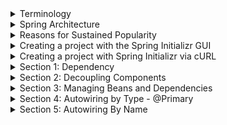 <details>
<summary>Terminology</summary>

Learn the different terms used in the world of Spring.

The following topics are covered:
- Beans
- Autowiring
- Dependency injection
- Inversion of Control
- IoC container
- Bean factory
- Application context

### Beans

Beans are the objects of classes that are managed by Spring. Traditionally, objects used to create their own dependencies, but Spring manages all the dependencies of an object and instantiates the object after injecting the required dependencies. The `@Component` annotation is the most common method of defining beans.

```java
@Component
public class Vehicle {

}
```

### Autowiring

The process of identifying a dependency, looking for a match, and then populating the dependency is called autowiring. The `@Autowired` annotation tells Spring to find and inject a collaborating bean into another. If more than one bean of the same type is available, Spring throws an error. In the following scenario, two beans of type `Operator` are detected by Spring:

```java
@Component
class Arithmetic() {
    @Autowired
    private Operator operator;
    //...
}

@Component
class Addition implements Operator {

}

@Component
class Subtraction implements Operator {

}
```

Spring will not know which bean to inject in the `Arithmetic` bean unless the developer explicitly specifies it.

### Dependency injection

Dependency injection is the process by which Spring looks up the beans that are needed for a particular bean to function and injects them as a dependency. Spring can perform dependency injection by using a **constructor** or by using a **setter method**.

### Inversion of Control

Traditionally, the class which needed the dependency created an instance of the dependency. The class decided when to create the dependency and how to create it. For example, `Engine` class is a dependency of `Vehicle` class, which creates its object:

```java
class Vehicle {
    private Engine engine = new Engine();
    //...
}
```

Spring takes this responsibility from the class and creates the object itself. The developer simply mentions the dependency and the framework takes care of the rest.

```java
class Vehicle {
    private Engine engine;
    //...
}
```

Thus, control moves from the component that needs the dependency to the framework. The framework takes the responsibility for finding out the dependencies of a component, ensuring their availability and injecting them in the component. This process is called **Inversion of Control**.

![01.png](img/01.png)

### IoC container

An **IoC container** is a framework that provides the **Inversion of Control** functionality.

The IoC container manages the beans. For the above-mentioned example, it creates an instance of the `Engine` class, then creates an instance of `Vehicle` class, and then injects the `Engine` object as a dependency into the `Vehicle` object.

```java
class Vehicle {
    private Engine engine;
    //...   
}
```

**IoC container** is a generic term. It is not framework-specific. Spring offers two implementations of the **IoC container**:
1. Bean factory
2. Application context

![02.png](img/02.png)

Both of them are interfaces that have different implementations available. Application context is the typical IoC container in the context of Spring. Spring recommends using it unless there is a memory concern, like in a mobile device. If available memory is low, bean factory should be used.

### Bean factory

The basic version of the Spring IoC container is **bean factory**. It is the legacy IoC container and provides basic management for beans and wiring of dependencies. In Spring, bean factory still exists to provide backward compatibility.

### Application context

**Application context** adds more features to the bean factory that are typically needed by an enterprise application. It is the most important part of the Spring framework. All the core logic of Spring happens here. It includes basic management of beans and wiring of dependencies as provided by the bean factory. Additional features in application context include **Spring AOP** features, **internationalization**, **web application context**, etc.

</details>


<details>
<summary>Spring Architecture</summary>

Discussion of the modular architecture of Spring and popular Spring projects.

The following topics are covered:
- Spring modules
  - Data access / integration
  - Web (MVC / remoting)
  - Test
  - AOP
- Spring projects

Spring is not one big framework. It is broken down into modules. This can be seen in the Maven Dependencies folder, where there are a lot of JAR files instead of just one big JAR.

![03.png](img/03.png)

Spring is built in a modular way and this enables some modules to be used without using the whole framework. It also makes integration with other frameworks easy. The developer can choose which module to use and discard ones that are not required.

### Spring modules

The modules of Spring architecture, grouped together in layers, are shown below:

![04.png](img/04.png)

The Core Container contains the following modules: **Beans**, **Core**, **Context**, and **Spring Expression Language (SpEL)**. These modules provide fundamental functionality of the Spring framework, like **Inversion of Control (IoC)**, **dependency injection**, **internationalization** as well as support for querying the object at run time.

### Data access / integration

Spring has very good integration with data and integration layers, and provides support to interact with databases. It contains modules like **JDBC**, **ORM**, **OXM**, **JMS**, and **Transactions**.
- The JDBC (Java Database Connectivity) module allows the data layer to interact with databases to get data or store data, or to interact with other systems without the need of cumbersome JDBC coding. Spring JDBC is very straightforward as compared to plain JDBC and makes the code very short.
- The ORM (Object Relational Mapping) module provides support to integrate with ORM frameworks including Hibernate and JPA.
- The JMS (Java Messaging Service) module talks to other applications through the queue to produce and consume messages.
- The OXM (object-XML mapping) module makes the object-to-XML transformation easy by providing useful features.
- The transaction management module provides support for successful rollback in case a transaction fails.

### Web (MVC / remoting)

It contains the **Web**, **Servlets**, **Portlets**, and **Sockets** modules to support the creation of a web application. Spring offers a web framework of its own called **Spring MVC**.

### Test

The **Test** module handles the cross-cutting concern of unit testing. The **Spring Test** framework supports testing with **JUnit**, **TestNG**, as well as creating mock objects for testing the code in isolation.

### AOP

The **AOP** module provides **Aspect Oriented Programming** functionality like **method interception** and **pointcuts** as well as **security** and **logging** features. Spring has its own module called **Spring AOP** that offers basic, aspect-oriented programming functionality. Advanced AOP functionality can be implemented through integration with **AspectJ**. AOP features cross-cutting concerns from business logic.

### Spring projects

Spring also provides solutions to different enterprise application problems through **Spring projects**. Some of them are discussed below:

![05.png](img/05.png)

**Spring Boot** is used to develop microservices. It makes developing applications easy through features like startup projects, auto configuration, and actuator. Spring Boot has gained massive popularity since it was first released in 2014.

**Spring Cloud** allows the development of cloud native applications that can be dynamically configured and deployed. It provides functionality for handling common patterns in distributed systems.

**Spring Data** provides consistent access to SQL and NoSQL databases.

**Spring Integration** implements the patterns outlined by the book Enterprise Application Integration Patterns. It allows enterprise applications to be connected easily through messaging and declarative adapters.

**Spring Batch** provides functionality to handle large volumes of data like ability to restart, ability to read from and write to different systems, chunk processing, parallel processing, and transaction management.

**Spring Security** provides security solutions for different applications be it a web application or a REST service. It also provides authentication and authorization features.

**Spring Session** manages session information and makes it easier to share session data between services in the cloud regardless of the platform/container. It also supports multiple sessions in a single browser instance.

**Spring Mobile** offers device detection and progressive rendering options that make mobile web application development easy.

**Spring Android** facilitates the development of Android applications.

</details>


<details>
<summary>Reasons for Sustained Popularity</summary>

Discussion of some factors of Spring that led to its widespread adoption and sustained popularity.

The following topics are covered:
- Flexibility and integration with other frameworks
- Removes plumbing code
- Promotes testable code
- Staying up-to-date

### Flexibility and integration with other frameworks

Spring has a very flexible architecture. Spring modules are not dependent on one another and offer a developer the freedom to pick and choose according to the requirements of the application. Spring projects are designed with very specific purposes in mind.

Spring offers integration with a large number of frameworks. For example, even though Spring offers its own MVC framework, SpringMVC, it also offers integration with other MVC frameworks. Using Spring does not decrease the developer's options.

### Removes plumbing code

Plumbing code not only makes programming longer but also reduces the readability of code. For example, in JDBC programming, a lot of code is required for simple functionality. Connection establishment and exception handling span many lines of code.

Spring removes plumbing code and lets the programmer focus on the application logic. The amount of code written in Spring is negligible. No exception handling code is required because Spring makes all its exceptions unchecked.

### Promotes testable code

Spring framework enables writing testable code. It offers good integration with JUnit and Mockito frameworks, which lets us write unit tests quickly and easily. The core feature of Spring is dependency injection and if it is used properly, writing unit tests for the code becomes very easy.

### Staying up-to-date

Spring is able to stay current and adapt to changes in development. For example, microservices and cloud services have evolved in the last decade. Spring has come up with projects to keep up with the trend, like Spring Boot, which helps with designing microservices.

</details>


<details>
<summary>Creating a project with the Spring Initializr GUI</summary>

There are different ways of creating a Spring project:
1. Follow the **Spring Initializr** instructions: https://start.spring.io/
   - Select the dependencies and create a basic project structure with a **Maven** or **Gradle** build specification. This project is available for download in the form of a zip file to be used in a variety of IDEs like **Eclipse**, **IntelliJ**, etc.
2. Use the **Spring Initializr** plugin for IntelliJ.
3. If using **Maven** for dependency management and you know the dependencies your project will need: <a href="https://search.maven.org/">Search **Maven Central**</a> for the dependencies your project requires. 
4. Refer to the `pom.xml` of this project and copy any dependencies your project requires.

The highlight of Spring Boot is its auto-configuration feature whereby it automatically includes all the dependencies of a project based on property files and JAR classpaths. Spring Boot is basically the Spring framework along with embedded servers. Spring Boot removes the need for XML configuration.

![06.png](img/06.png)

<blockquote>Note: Given the simplicity and ease that Spring Boot provides, we will use it to create our first Spring project.</blockquote>

This project will use a **Maven** build configuration, with **Spring Boot v2.4.3** at the time of this writing.

Any version which is greater than **Spring Boot 2.0** should work for the examples in this project. It is better to avoid `SNAPSHOT` versions as they are alpha or beta versions.

Specify a **GroupId** and **ArtifactId** for the project. This project used the IntelliJ IDE's **New Project** prompts to create these.

![07.png](img/07.png)

Spring Initializr, by default, creates Spring as one of the dependencies of the project, so we do not need to explicitly specify any dependency. Later in this course, we will create projects with dependencies like **Web**, **AOP**, **JDBC**, **JPA**, etc.

![08.png](img/08.png)

When the **Generate** button on the form is clicked, the Initializer creates a zip file that is downloaded by the browser. Unzip this file and place it in a folder on the hard drive.

To import this project in Eclipse, choose **File => Import => Existing Maven Projects**. Search for **Maven** in the search bar if the option isn't visible. Browse to the folder on the hard drive where the unzipped Spring Boot project is placed. The `pom.xml` file can be seen. Select the file and click **Finish** to import the project.

![09.png](img/09.png)

All the dependencies needed to set up the project will be downloaded via the IDE. When the import process finishes, the following hierarchy can be seen:
- `src/main/java` where the Java code will be written. Right now, it contains the project file `<YourAppName>Application.java`
- `src/main/resources` where the application properties are written.
- `src/test/java` where the tests will be written.

![10.png](img/10.png)

The `pom.xml` file contains the project metadata information and lists the dependencies.

If using **Eclipse**, The Maven Dependencies folder contains the jar files of all the dependencies. If you used Initializr, Spring may have automatically added the dependencies `spring-boot-starter`, `spring-context`, `spring-beans`, and `spring-core`, among other dependencies.

![11.png](img/11.png)

When the project dependencies are finished downloading, they can be found in the **External Libraries** folder, if using **IntelliJ**.

The `org.squidmin.spring` package contains the main application, `Application.java`, which contains the `main` method. The `main` method of the `Application` class can be used to execute the Spring Boot application.

In IntelliJ, an easy way to run the main application is to right-click on the `Application.java` file in the **Project View** and select **Run 'Application.main()'**.

![12.png](img/12.png)

This will launch a simple *Spring context*. The program successfully runs and prints some text on the console.

![13.png](img/13.png)

</details>


<details>
<summary>Creating a project with Spring Initializr via cURL</summary>

```shell
curl https://start.spring.io/starter.zip \
    -d type=maven-project \
    -d bootVersion=2.7.6 \
    -d dependencies=web \
    -d javaVersion=11 \
    -d name=helloworld \
    -d artifactId=helloworld \
    -d baseDir=helloworld \
    -o helloworld.zip
unzip helloworld.zip
cd helloworld
```

</details>


<details>
<summary>Section 1: Dependency</summary>

This section discusses the concept of dependency by setting up a simple example using a Spring Boot application.

The following topics are covered:
- Tight coupling

In this section, we will build a movie recommender system and add some logic to it.

A recommender system is a system that filters some entities based on the user's history. Recommender systems also rank these items based on user preferences. The system works by taking an input and then finding items similar to that input.

In this section, we will write the basic code for a movie recommender application. The application will take a movie and recommend other movies similar to it. There are various ways in which recommendations can be found. One method is content-based filtering in which item-to-item similarity is used as a basis for finding matches. So, for a movie like Finding Dory, the system will find movies of the same genre, like Happy Feet, Ice Age, Shark Tale, etc.

![14.png](img/14.png)

1. We will create sub-packages inside the `org.squidmin.spring.basics.movierecommendersystem` package to keep the files for every section separate. This is an optional step. Right-click on the base package, mouse-hover **New =>**, and select **Package**. Then provide the name as `section1` and press **Enter** to create the sub-package.

![15.png](img/15.png)

![16.png](img/16.png)

![17.png](img/17.png)

The package for each section contains the `MovieRecommenderSystemApplication` class containing the main method. This file can simply be copied from the `org.squidmin.spring.basics.movierecommendersystem` package to the newly created package.

![18.png](img/18.png)

2. We will create a class named `RecommenderImplementation` in the section1 sub-package.

![19.png](img/19.png)

![20.png](img/20.png)

The `RecommenderImplementation` class will have a method called `recommendMovies()`, which will find similar movies using a content-based filter and then return the results.

The `recommendMovies()` method takes a movie as input so the input parameter is of type String and returns a list of similar movies. Hence, the return type is String[]. Inside the method, we will use a filter to find similar movies and return the results.

```java
public class RecommenderImplementation {
    public String[] recommendMovies (String movie) {
        return new String[] {"M1", "M2", "M3"};
    }
}
```

We need to hard code the results returned by this method to avoid compile-time errors. The hard coded results will be removed in **step 5**.

Now, we will write the logic of the `recommendMovies()` method in the `RecommenderImplementation` class. As mentioned earlier, we will use a technique called content-based filtering to find movie recommendations. We can implement this technique as a separate class to keep the `recommendMovies()` method independent of the filter implementation.

We will create a new class `ContentBasedFilter` that has a method `getRecommendations()` implementing the logic of the content-based filter. The method returns a list of movies that are relevant to the input, taking into account the user's watch history as well as movies that are similar to the input. We will not make it complex at this step and ignore input arguments like the number of movies to recommend, user's watch history, and the user-movie matrix of ratings.

Our method will have just one input parameter, the movie name, of `String` type. All the steps in finding the relevant movies are performed in this method.

<blockquote>We have hardcoded the results. The <code>getRecommendations()</code> method returns three movies similar to the movie, “<i>Finding Dory</i>”.</blockquote>

```java
public class ContentBasedFilter {
    public String[] getRecommendations(String movie) {
        // TODO: Logic of content based filter
        return new String[] {"Happy Feet", "Ice Age", "Shark Tale"};
    }
}
```

Now, we can use an object of the `ContentBasedFilter` class in the `RecommenderImplementation` class as follows:

Since the `getRecommendations()` method is returning a `String[]`, we can remove our hard-coded results and replace them with the actual ones returned by the method.

In the `MovieRecommenderSystemApplication` class, we will create an object of the `RecommenderImplementation` class and use it to find movie recommendations for the movie, *Finding Dory*, as follows:

```java
import java.util.Arrays;

public class MovieRecommenderSystemApplication {
    public static void main(String[] args) {
        RecommenderImplementation recommender = new RecommenderImplementation();    
        String[] result = recommender.recommendMovies("Finding Dory");
        System.out.println(Arrays.toString(result));
    }
}
```

To make the output readable, we use the `toString()` method after importing `java.util.Arrays`.

The code in the widget below, when executed, returns a list of movies hard-coded in the `ContentBasedFilter` class.

### `MovieRecommenderSystem.java`

```java
package org.squidmin.spring.basics.movierecommendersystem.section1;

import java.util.Arrays;

import org.springframework.boot.autoconfigure.SpringBootApplication;
import org.squidmin.spring.basics.movierecommendersystem.section1.RecommenderImplementation;


@SpringBootApplication
public class MovieRecommenderSystemApplication {

    public static void main(String[] args) {

        //SpringApplication.run(MovieRecommenderSystemApplication.class, args);

        // Create an instance of the RecommenderImplementation class.
        RecommenderImplementation recommender = new RecommenderImplementation();

        // Call the recommendMovies() method to get recommendations.
        String[] result = recommender.recommendMovies("Finding Dory");

        // Display the results.
        System.out.println(Arrays.toString(result));

    }

}
```

### `RecommenderImplementation.java`

```java
package org.squidmin.spring.basics.movierecommendersystem.section1;

import org.squidmin.spring.basics.movierecommendersystem.section1.ContentBasedFilter;

public class RecommenderImplementation {

    public String[] recommendMovies(String movie) {
        // Use content based filter to find similar movies.

        ContentBasedFilter filter = new ContentBasedFilter();
        String[] results = filter.getRecommendations(movie);

        // Return the results.
        //return new String[] {"M1", "M2", "M3"};
        return results;
    }

}
```

### `ContentBasedFilter.java`

```java
package org.squidmin.spring.basics.movierecommendersystem.section1;

public class ContentBasedFilter {
	public String[] getRecommendations(String movie) {
		// Implement logic of content based filter.
		
		// Return movie recommendations.
		return new String[] {"Happy Feet", "Ice Age", "Shark Tale"};
	}
}
```

#### Output

```
[Happy Feet, Ice Age, Shark Tale]
```

### Tight coupling

As can be seen, the `ContentBasedFilter` class is a dependency of the `RecommenderImplementation` class. The `RecommenderImplementation` class needs an object of the `ContentBasedFilter` class to perform its task. This is an example of tight coupling.

![21.png](img/21.png)

If we want to use another filter in place of the content-based filter, we will need to change the code in the `RecommenderImplementation` class.

Consider a scenario where we want to use one type of filter in one situation and another type of filter in another situation. Tight coupling makes this difficult to achieve.

In the simple example above, we created two classes which work together, thus creating a dependency. In a typical enterprise application, there are a large number of objects which work together to provide some end result to the user. This results in a lot of dependencies. Spring is a dependency injection framework that makes the process of managing these dependencies easy.

</details>


<details>
<summary>Section 2: Decoupling Components</summary>

Discussion of changing tightly coupled code to be loosely coupled.

The following topics are covered:
- Filter interface
- Loose coupling

Right now, the `RecommenderImplementation` class is hard coded to use the `ContentBasedFilter` class. If we need to change the way our application recommends movies, we will need to change the code of the `RecommenderImplementation` class.

Say we want to switch from the `ContentBased` filter to `Collaborative` filter and take into account the preferences of users having a similar watch history.

<figure>
<img src="img/22.png" />
<figcaption align="center"><b>Collaborative filtering</b></figcaption>
</figure>

1. We've created a subpackage called **section2** inside the `org.squidmin.spring.basics.movierecommendersystem` package for the code example shown in this lesson.<br/><br/>The package contains the `MovieRecommenderSystemApplication.java`, `RecommenderImplementation.java`, and `ContentBasedFilter.java` files from the previous lesson.
   <br/><br/>
2. Changing the type of filter from **content based** to **collaborative** would call for a change in the code of the `RecommenderImplementation` class.<br/><br/>First, let's create a class `CollaborativeFilter`, which, like the `ContentBasedFilter` class, has one method `getRecommendations()` as follows:

```java
public class CollaborativeFilter {
    public String[] getRecommendations(String movie) {
        // TODO: Logic of collaborative filter
        return new String[] { };
     }
 }
```

This method recommends a list of movies for “*Finding Dory*” based on the logic of the `CollaborativeFilter` class.

3. If we want to switch to the new filter created in the previous step, we will have to change the code in the `RecommenderImplementation` class as follows:

```java
public class RecommenderImplementation {
    public String[] recommendMovies(String movie) {
        CollaborativeFilter filter = new CollaborativeFilter();
        String[] results = filter.getRecommendations("Finding Dory");
        return results;
    }
}
```

Here, we have created an object of the `CollaborativeFilter` class instead of the `ContentBasedFilter` class. Every time we want to change the filter implementation, we will have to change the code in the `recommendMovies()` method.

### Filter interface

One way to make the code loosely coupled is by using an interface called `Filter`. An interface contains abstract methods whose implementation is left to the classes using it.

The `Filter` interface will have only one method definition.

```java
public interface Filter {
    public String[] getRecommendations(String movie);
}
```

Both `ContentBasedFilter` and `CollaborativeFilter` now implement the `Filter` interface.

```java
public class ContentBasedFilter implements Filter {
    //...
}
```

```java
public class CollaborativeFilter implements Filter {
    //...
}
```

### Loose coupling

Loose coupling can be achieved by making the `RecommenderImplementation` class use the interface instead of one of its implementations. We will create a constructor for the `RecommenderImplementation` class to initialize the `Filter`.

```java
public class RecommenderImplementation {

    // Use the Filter interface to select the filter.
    private Filter filter;
            
    public RecommenderImplementation(Filter filter) {
        super();
        this.filter = filter;
    }

    // Use a filter to find recommendations.
    public String [] recommendMovies (String movie) {
        //...
    }
    
}
```

The method `getRecommendations()` now belongs to the interface. To check which implementation of the interface is being used to get movie recommendations, we can print the name of the filter as follows:

```java
public class RecommenderImplementation {
    // Use the Filter interface to select the filter.
    private Filter filter;

    public RecommenderImplementation(Filter filter) {
        super();
        this.filter = filter;
    }
    
    public String[] recommendMovies(String movie) {
        // Print the name of interface implementation being used.
        System.out.println("Name of the filter in use: " + filter + "\n");

        String[] results = filter.getRecommendations("Finding Dory");

        return results;
    }
}
```

By using the interface instead of an actual implementation, we can dynamically choose which algorithm to use. Our code has now become loosely coupled. In the `MovieRecommenderSystemApplication` file, when we create a `RecommenderImplementation` object, we can pass the name of the filter to use:

#### `MovieRecommenderSystem.java`

```java
package org.squidmin.spring.basics.movierecommendersystem.section2;

import java.util.Arrays;

import org.springframework.boot.autoconfigure.SpringBootApplication;
import org.squidmin.spring.basics.movierecommendersystem.section2.ContentBasedFilter;
import org.squidmin.spring.basics.movierecommendersystem.section2.RecommenderImplementation;

@SpringBootApplication
public class MovieRecommenderSystemApplication {

    public static void main(String[] args) {
        // Passing the name of the filter as a constructor argument.
        RecommenderImplementation recommender = new RecommenderImplementation(new ContentBasedFilter());

        // Call recommendMovies() method to get recommendations.
        String[] result = recommender.recommendMovies("Finding Dory");

        // Display results.
        System.out.println(Arrays.toString(result));
    }

}
```

#### `CollaborativeFilter.java`

```java
package org.squidmin.spring.basics.movierecommendersystem.section2;

import org.squidmin.spring.basics.movierecommendersystem.section2.Filter;

public class CollaborativeFilter implements Filter {
    public String[] getRecommendations(String movie) {
        // TODO: Logic of content based filter
        return new String[]{"Finding Nemo", "Ice Age", "Toy Story"};
    }
}
```

#### `ContentBasedFilter.java`

```java
package org.squidmin.spring.basics.movierecommendersystem.section2;

import org.squidmin.spring.basics.movierecommendersystem.section2.Filter;

public class ContentBasedFilter implements Filter {

    public String[] getRecommendations(String movie) {
        // TODO: Implement the logic of the content based filter.

        // Return movie recommendations.
        return new String[]{"Happy Feet", "Ice Age", "Shark Tale"};
    }

}
```

#### `RecommenderImplementation.java`

```java
package org.squidmin.spring.basics.movierecommendersystem.section2;

import org.squidmin.spring.basics.movierecommendersystem.section2.Filter;

public class RecommenderImplementation {

    // Use the Filter interface to select filter.
    private Filter filter;

    public RecommenderImplementation(Filter filter) {
        super();
        this.filter = filter;
    }

    // Use a filter to find recommendations.
    public String[] recommendMovies(String movie) {
        // Print the name of the interface implementation being used.
        System.out.println("Name of the filter in use: " + filter + "\n");

        String[] results = filter.getRecommendations("Finding Dory");

        return results;
    }

}
```

#### `Filter.java`

```java
package org.squidmin.spring.basics.movierecommendersystem.section2;

public interface Filter {
	public String[] getRecommendations(String movie);
}
```

Let's now change the code to use the `CollaborativeFilter` and see the output change.

In this section we made the `RecommenderImplementation` class independent of the filter implementation. The `RecommenderImplementation` now calls methods of the `Filter` interface.

![23.png](img/23.png)

Now `Filter` is a dependency of `RecommenderImplementation`. We still have to create an object of `RecommenderImplementation` and an object of `Filter` and pass the objects to the constructor.

</details>


<details>
<summary>Section 3: Managing Beans and Dependencies</summary>

Learn how to use annotations to direct Spring to manage beans and autowire dependencies.

The following topics are covered:
- `@Component`
- `@Autowired`
- `@ComponentScan`
- `@SpringBootApplication`

So far, we have created objects of the `RecommenderImplementation` class and two classes implementing the `Filter` interface.
We are binding the objects together in the constructor.
Our code is now loosely coupled as we are passing the name of the filter to be used as a constructor argument.

Spring automates the above process of creating objects and binding them together.
It takes the responsibility of creating instances of classes and binding instances based on their dependencies.
The instances or objects that Spring manages are called beans.
To manage objects and dependencies, Spring requires information about three things:
- Beans
- Dependencies
- Location of beans

1. For the code example shown in this section, we have created a sub-package called `section3` inside the package `org.squidmin.spring.basics.movierecommendersystem`.

   The package contains the following files from the previous section:
   - `MovieRecommenderSystemApplication.java`
   - `RecommenderImplementation.java`
   - `ContentBasedFilter.java`
   - `CollaborativeFilter.java`

<blockquote>
<i>Note that, from `section3` forward, class names will have the section number appended to them to avoid naming conflicts between beans in the application context.</i>
</blockquote>


### `@Component`
- If we want Spring to create and manage objects, we can do so by adding the `@Component` annotation at the beginning of the class and importing `org.springframework.stereotype.Component`.
  For now, we want Spring to manage objects of the `RecommenderImplementation` and `ContentBasedFilter` classes only, so we will add the `@Component` annotation at two places in the code:

```java
package org.squidmin.spring.basics.movierecommendersystem.section3;

import org.springframework.stereotype.Component;

@Component
public class RecommenderImplementation3 {
    // ...
}
```

```java
package org.squidmin.spring.basics.movierecommendersystem.section3;

import org.springframework.stereotype.Component;

@Component
public class ContentBasedFilter3 implements Filter {
    // ...
}
```

The Spring container will have two beans, one of type `RecommenderImplementation` and the other of type `ContentBasedFilter`.

![01.png](movierecommendersystem/img/01.png)

### `@Autowired`

- The second thing Spring needs to know is the dependencies of each object.
  The `@Autowired` annotation is used for this purpose, and we need to import `org.springframework.beans.factory.annotation.Autowired` to be able to use this annotation.
  In our application, the `ContentBasedFilter` class (which implements the `Filter` interface) is a dependency of the `RecommenderImplementation` class.

```java
package org.squidmin.spring.basics.movierecommendersystem.section3;

import org.springframework.stereotype.Component;
import org.springframework.beans.factory.annotation.Autowired;

@Component
public class RecommenderImplementation3 {
    @Autowired
    private Filter filter;
    // ...
}
```

The `@Autowired` annotation tells Spring that `RecommenderImplementation` needs an object of type `Filter`.
In other words, `Filter` is a dependency of `RecommenderImplementation`.

![02.png](movierecommendersystem/img/02.png)

- The third thing that Spring requires from the developer, is the location of the beans so that it can find them and autowire the dependencies.
  The `@ComponentScan` annotation is used for this purpose.
  This annotation can be used with or without arguments.
  It tells Spring to scan a specific package and all of its sub-packages.
  In our case, all the files that contain beans are in the same package, `org.squidmin.spring`, so we want Spring to do a component scan on this package.
  Since we are using Spring Boot, it uses the `@SpringBootApplication` annotation on the `MovieRecommenderSystemApplication` class.
  This annotation is equivalent to the following three annotations:
- `@Configuration`, which declares a class as the source for bean definitions
- `@EnableAutoConfiguration`, which allows the application to add beans using classpath definitions
- `@ComponentScan`, which directs Spring to search for components in the path specified

![03.png](movierecommendersystem/img/03.png)

Because of the `@SpringBootApplication` annotation, we do not need to use `@ComponentScan` annotation in our code.

### `@SpringBootApplication`

`@SpringBootApplication` tells Spring to scan all the files in the package where the class with this annotation is present. It also scans any sub-packages of the package where it is placed.

When we use the `@Component`, `@Autowired`, and `@SpringBootApplication` annotations, the following line in our code becomes redundant as it is automatically done by Spring:

`RecommenderImplementation recommender = new RecommenderImplementation(new ContentBasedFilter());`

The beans that Spring creates are managed by the **Application Context**. We can get information about a bean from the **Application Context**. The run method returns the `ApplicationContext`, which can be assigned to a variable `appContext`. Then the `getBean()` method of `ApplicationContext` can be used to get the bean of a particular class. We will create a local variable `recommender` and assign the bean to it as follows:

```java
package org.squidmin.spring.basics.movierecommendersystem.section3;

public class MovieRecommenderSystemApplication {
    public static void main(String[] args) {
        // ApplicationContext manages the beans and dependencies.
        ApplicationContext appContext = SpringApplication.run(MovieRecommenderSystemApplication.class, args);

        // Use ApplicationContext to find which filter is being used.
        RecommenderImplementation3 recommender = appContext.getBean(RecommenderImplementation3.class);

        // Call method to get recommendations.
        String[] result = recommender.recommendMovies("Finding Dory");

        // Display results. 
        System.out.println(Arrays.toString(result));
    }
}
```

Instead of us having to create an instance of the `RecommenderImplementation` class, **Spring Application Context** creates the beans.
We can simply pick it up from there and use it to execute the `recommendMovies` method.

This might look complex to a beginner, but consider for a moment an application that has hundreds of beans, each having a number of dependencies. The fact that we do not have to explicitly create beans and manually wire in the dependencies makes the job of a developer very easy.

When we run this application (see the `MovieRecommenderSystemApplication.java` class in the `section3` subdirectory), the output shows that the bean being used is `ContentBasedFilter`. If the `@Component` annotation is used on the `CollaborativeFilter` class instead of the `ContentBasedFilter` class, the output will change accordingly.

To understand what goes on in the background, you may change the logging level to `debug`.
This can be done by adding the following to the `application.properties` file in `src/main/resources`:

```yml
Logging.level.org.springframework = debug
```

**Logback** has been used for logging in this project.

THe `spring-boot-starter-logging` dependency included with Spring Boot should contain all the dependencies for Logback to work properly.
Refer to the `logback-spring.xml` file in this project, located at: `/src/main/resources`.

For more info about Logback usage, you can refer to the following resource, among many others freely available on the web:
- <a href="https://springframework.guru/using-logback-spring-boot/">Baeldung: Using Logback with Spring Boot</a>

After adding the above config to `application.yml`, the terminal will display logs of all the actions that are being performed in the background. A summary of the actions is reproduced below:

- `Loading source class...`

  The package is being searched. Spring starts with a component scan to find anything with `@Component` as well as other annotations.

- `Identified candidate component class...`

  Spring identifies two candidates which have the `@Component` annotation as we only used it in two places in our code.

- `Creating shared instance of singleton bean 'movieRecommenderSystemApplication'...`

- `Creating shared instance of singleton bean 'contentBasedFilter'`

  Spring starts creating instances of the beans. It creates beans that do not have any dependency first.

- `Creating shared instance of singleton bean 'recommenderImplementation'`

  `Autowiring by type from bean name ‘recommenderImplementation’ via constructor to bean named ‘contentBasedFilter'`

  Now Spring can autowire the dependency using the constructor that we have provided and creates the `RecommenderImplementation` bean.

- To better understand these annotations, play around with the code below and see what error messages Spring throws when some of the annotations are missing. The error message can be found at the end of the log.

  If we remove `@Component` from the `ContentBasedFilter` class, Spring will throw an error when trying to autowire the dependency saying it required a bean of type `Filter` that could not be found.

  If we remove `@Component` from the `RecommenderImplementation` class as well, we will get an error when trying to execute the `getBean()` method as no beans exist.

  If we add `@Component` to the `CollaborativeFilter` class, Spring will not know which bean of `Filter` type to autowire.
  It says, “expected single matching bean but found two”.

  #### `MovieRecommenderSystemApplication.java`

  ```java
  package org.squidmin.spring.basics.movierecommendersystem.section3;
  
  import java.util.Arrays;

  import org.springframework.boot.SpringApplication;
  import org.springframework.boot.autoconfigure.SpringBootApplication;
  import org.springframework.context.ApplicationContext;
  
  @SpringBootApplication
  public class MovieRecommenderSystemApplication {
  
      public static void main(String[] args) {
          
          //ApplicationContext manages the beans and dependencies
          ApplicationContext appContext = SpringApplication.run(MovieRecommenderSystemApplication.class, args);
  
          //use ApplicationContext to find which filter is being used
          RecommenderImplementation3 recommender = appContext.getBean(RecommenderImplementation3.class);	
          
          //call method to get recommendations
          String[] result = recommender.recommendMovies("Finding Dory");
          
          //display results
          System.out.println(Arrays.toString(result));
  
      }
  
  }
  ```

  #### `CollaborativeFilter3.java`  

  ```java
  package org.squidmin.spring.basics.movierecommendersystem.section3;
  
  import org.springframework.stereotype.Component;

  @Component
  public class CollaborativeFilter3 implements Filter {
      public String[] getRecommendations(String movie) {
          // Logic of collaborative filter.
          return new String[] {"Finding Nemo", "Ice Age", "Toy Story"};
      }
  }
  ```

  #### `ContentBasedFilter3.java`

  ```java
  package org.squidmin.spring.basics.movierecommendersystem.section3;
  
  import org.springframework.stereotype.Component;
  
  @Component
  public class ContentBasedFilter3 implements Filter {
  
      // getRecommendations takes a movie as input and returns a list of similar movies.
      public String[] getRecommendations(String movie) {
          // Implement logic of the content based filter.
          
          // Return the movie recommendations.
          return new String[] {"Happy Feet", "Ice Age", "Shark Tale"};
      }
  
  }
  ```

  #### `Filter.java`

  ```java
  package org.squidmin.spring.basics.movierecommendersystem.section3;
  
  public interface Filter {
      public String[] getRecommendations(String movie);
  }
  ```

  #### `RecommenderImplementation3.java`

  ```java
  package org.squidmin.spring.basics.movierecommendersystem.section3;
    
  import org.springframework.beans.factory.annotation.Autowired;
  import org.springframework.stereotype.Component;
  
  @Component
  public class RecommenderImplementation3 {
  
      // Filter is a dependency of RecommenderImplementation.
      //@Autowired
      private Filter filter;
              
      public RecommenderImplementation3(Filter filter) {
          super();
          this.filter = filter;
      }
  
      // Use a filter to find recommendations.
      public String[] recommendMovies(String movie) {
          // Print the name of interface implementation being used.
          System.out.println("\nName of the filter in use: " + filter + "\n");
          String[] results = filter.getRecommendations("Finding Dory");
          return results;
      }
  
  }
  ```

  #### `logback-spring.xml`

  ```xml
  <?xml version="1.0" encoding="UTF-8"?>
  <configuration debug="true" scan="true" scanPeriod="10 seconds">
      <include resource="org/springframework/boot/logging/logback/defaults.xml"/>
      <include resource="org/springframework/boot/logging/logback/console-appender.xml" />
      <appender name="CONSOLE" class="ch.qos.logback.core.ConsoleAppender">
          <encoder>
              <pattern>${CONSOLE_LOG_PATTERN}</pattern>
              <charset>utf8</charset>
          </encoder>
      </appender>
      <root level="DEBUG">
          <appender-ref ref="CONSOLE" />
      </root>
      <logger name="org.springframework" level="INFO"/>
  </configuration>
  ```

In this section, `MovieRecommenderSystemApplication.java` also contains methods demonstrating how to manually exit a Spring Boot application via programmatic means.

In the `MovieRecommenderSystemApplication.java` class, in the `section3` package, refer to the following methods:

- `exitApplication`
- `writePID`

These methods instantiate the Spring Boot application in a way that enabled exiting the application programmatically.

</details>


<details>
<summary>Section 4: Autowiring by Type - @Primary</summary>

This section demonstrates how Spring dynamically autowires a dependency in case it finds more than one component of the same type.

The following topics are covered:
- `NoUniqueBeanDefinitionException`
- `@Primary` annotation

In the last section, we saw Spring manage two beans of the `RecommenderImplementation` and `ContentBasedFilter` classes for us.
In this section, we will add another bean and see how Spring can dynamically choose a bean if it finds two matches of the same type.

1. For the code example shown in this lesson, we have created a sub-package called `section4` inside the package `org.squidmin.spring.basics.movierecommendersystem`.

   The package contains 4 classes:
   - `MovieRecommenderSystemApplication.java`
   - `RecommenderImplementation.java`
   - `ContentBasedFilter.java`
   - `CollaborativeFilter.java`
   - `shutdown/ShutdownController.java`
   - `ShutdownConfig.java`
   - `TerminateBean.java`

   from the previous section.


### `NoUniqueBeanDefinitionException`

2. We will add the `@Component` annotation on the `CollaborativeFilter` class to declare it as a bean.
   Now both implementations of the `Filter` interface are beans.
   Previously, when Spring searched for a dependency to be autowired in the `RecommenderImplementation` object, it only found one bean of the matching type.
   Now, when the application is ran, it fails to start.

   ![24.png](img/24.png)

   The `NoUniqueBeanDefinitionException` occurs. The error message says: `Required a single bean but two were found`.

   ```
   Caused by: org.springframework.context.annotation.ConflictingBeanDefinitionException: Annotation-specified bean name 'contentBasedFilter' for bean class [org.squidmin.spring.basics.movierecommendersystem.section3.ContentBasedFilter3] conflicts with existing, non-compatible bean definition of same name and class [org.squidmin.spring.basics.movierecommendersystem.section4.ContentBasedFilter4]
	at org.springframework.context.annotation.ClassPathBeanDefinitionScanner.checkCandidate(ClassPathBeanDefinitionScanner.java:349)
	at org.springframework.context.annotation.ClassPathBeanDefinitionScanner.doScan(ClassPathBeanDefinitionScanner.java:287)
   ```
   
   <br />

   #### `MovieRecommenderSystemApplication.java`

   ```java
   package org.squidmin.spring.basics.movierecommendersystem.section4;
   
   import java.util.Arrays;
   
   import org.springframework.boot.SpringApplication;
   import org.springframework.boot.autoconfigure.SpringBootApplication;
   import org.springframework.context.ApplicationContext;
   
   @SpringBootApplication
   public class MovieRecommenderSystemApplication {
   
       public static void main(String[] args) {
           // ApplicationContext manages the beans and dependencies.
           ApplicationContext appContext = SpringApplication.run(MovieRecommenderSystemApplication.class);
   
           // Use ApplicationContext to find which filter is being used.
           RecommenderImplementation4 recommender = appContext.getBean(RecommenderImplementation4.class);
   
           // Call method to get recommendations.
           String[] result = recommender.recommendMovies("Finding Dory");
   
           // Display results.
           System.out.println(Arrays.toString(result));
       }
   
   }
   ```

   #### `Filter.java`

   ```java
   package org.squidmin.spring.basics.movierecommendersystem.section4;
   
   public interface Filter {
       public String[] getRecommendations(String movie);
   }
   ```

   #### `CollaborativeFilter4.java`

   ```java
   package org.squidmin.spring.basics.movierecommendersystem.section4;
   
   import org.springframework.stereotype.Component;
   
   @Component
   public class CollaborativeFilter4 implements Filter {
   
       public String[] getRecommendations(String movie) {
           // Logic of collaborative filter.
           return new String[] { "Finding Nemo", "Ice Age", "Toy Story" };
       }
   
   }
   ```

   #### `ContentBasedFilter4.java`

   ```java
   package org.squidmin.spring.basics.movierecommendersystem.section4;
   
   import org.springframework.stereotype.Component;
   
   @Component
   public class ContentBasedFilter4 implements Filter {
   
       // getRecommendations takes a movie as input and returns a list of similar movies.
       public String[] getRecommendations(String movie) {
           // Implement logic of the content based filter.
           
           // Return the movie recommendations.
           return new String[] { "Happy Feet", "Ice Age", "Shark Tale" };
       }
   
   }
   ```

   #### `RecommenderImplementation4.java`

   ```java
   package org.squidmin.spring.basics.movierecommendersystem.section4;
   
   import org.springframework.beans.factory.annotation.Autowired;
   import org.springframework.stereotype.Component;
   
   @Component
   public class RecommenderImplementation4 {
   
       // Filter is a dependency of RecommenderImplementation.
       @Autowired
       private Filter filter;
   
       public RecommenderImplementation4(Filter filter) {
           super();
           this.filter = filter;
       }
   
       // Use a filter to find recommendations.
       public String[] recommendMovies(String movie) {
           // Print the name of interface implementation being used.
           System.out.println("\nName of the filter in use: " + filter + "\n");
           String[] results = filter.getRecommendations("Finding Dory");
           return results;
       }
   
   }
   ```


### `@Primary` annotation

3. One way Spring can choose between two beans of the same type is by giving one bean priority over the other.
   The `@Primary` annotation is used for making a component the default choice when multiple beans of the same type are found.

   Let's say we want the collaborative filter to take precedence. We will add the `@Primary` annotation on the `CollaborativeFilter` class and import `org.springframework.context.annotation.Primary`.
   When we run the application now, it uses thr `CollaborativeFilter` as expected.

   <img src="img/25.png" />

   #### `MovieRecommenderSystemApplication.java`

   ```java
   package org.squidmin.spring.basics.movierecommendersystem.section4;
    
   import java.util.Arrays;
    
   import org.springframework.boot.SpringApplication;
   import org.springframework.boot.autoconfigure.SpringBootApplication;
   import org.springframework.context.ApplicationContext;
        
   @SpringBootApplication
   public class MovieRecommenderSystemApplication {

       public static void main(String[] args) {
        
           //ApplicationContext manages the beans and dependencies
           ApplicationContext appContext = SpringApplication.run(MovieRecommenderSystemApplication.class, args);

           //use ApplicationContext to find which filter is being used
           RecommenderImplementation4 recommender = appContext.getBean(RecommenderImplementation4.class);	
        
           //call method to get recommendations
           String[] result = recommender.recommendMovies("Finding Dory");
        
           //display results
           System.out.println(Arrays.toString(result));

       }
        
   }
   ```

   #### `Filter.java`

    ```java
    package org.squidmin.spring.basics.movierecommendersystem.section4;
    
    public interface Filter {
        public String[] getRecommendations(String movie);
    }
    ```

   #### `CollaborativeFilter4.java`

    ```java
    package org.squidmin.spring.basics.movierecommendersystem.section4;
    
    import org.springframework.stereotype.Component;
    import org.springframework.context.annotation.Primary;
    
    @Component
    @Primary
    public class CollaborativeFilter4 implements Filter {
        public String[] getRecommendations(String movie) {
            //logic of collaborative filter
            return new String[] {"Finding Nemo", "Ice Age", "Toy Story"};
        }
    }
    ```

   #### `RecommenderImplementation4.java`

    ```java
    package org.squidmin.spring.basics.movierecommendersystem.section4;
   
    import org.springframework.beans.factory.annotation.Autowired;
    import org.springframework.stereotype.Component;
    
    @Component
    public class RecommenderImplementation4 {
    
        //Filter is a dependency of RecommenderImplementation
        @Autowired
        private Filter filter;
                
        public RecommenderImplementation(Filter filter) {
            super();
            this.filter = filter;
        }
    
        //use a filter to find recommendations
        public String[] recommendMovies(String movie) {
            
            //print the name of interface implementation being used
            System.out.println("\nName of the filter in use: " + filter + "\n");
    
            String[] results = filter.getRecommendations("Finding Dory");
        
            return results;
        }
    
    }
    ```

   #### `ContentBasedFilter.java`

    ```java
    package org.squidmin.spring.basics.movierecommendersystem.section4;
    
    import org.springframework.stereotype.Component;
    import org.springframework.context.annotation.Primary;
    
    @Component
    //@Primary
    public class ContentBasedFilter4 implements Filter {
        // getRecommendations takes a movie as input and returns a list of similar movies.
        public String[] getRecommendations(String movie) {
            // Implement logic of the content based filter.
    
            // Return the movie recommendations.
            return new String[] {"Happy Feet", "Ice Age", "Shark Tale"};
        }
    }
    ```
   
    Using `@Primary` is called _autowiring by type_. We are looking for instances of type `Filter`.

4. If we make both beans primary by adding the `@Primary` annotation to both implementations of the `Filter` interface, we will get an error.
   This happens because Spring doesn't know which one to inject in the `RecommenderImplementation` object.
   The error message states: `more than one 'primary' bean found among candidates`.

</details>


<details>
<summary>Section 5: Autowiring By Name</summary>

Let's look at another autowiring approach known as autowiring by name and see which approach has higher priority; by name or by type.

In the previous section, we looked at the autowiring by type approach where priority was given to the collaborative filter using the `@Primary` annotation.

Another approach is autowiring by name where we specify the bean that is to be used by name.
In this approach, while creating an object, the dependency is injected by matching the name of the reference variable to the bean name.
The developer has to ensure that the variable name is the same as its bean name.

1. For the code example shown in this section, we have created a sub-package called `section5` inside the package `org.squidmin.spring.basics.movierecommendersystem`.
   The package contains `MovieRecommenderSystemApplication.java`, `RecommenderImplementation.java`, `Filter.java`, `ContentBasedFilter.java`, and `CollaborativeFilter.java` files from the previous lesson.
2. We will begin by omitting the `@Primary` annotation from the `CollaborativeFilter` class.
   Now, to let Spring boot know which bean to use, we will change the variable name in the `RecommenderImplementation` class to match the bean name as follows:

   ```java
   public class RecommenderImplementation5 {
       @Autowired
       private Filter contentBasedFilter;
   
       public String[] recommendMovies(String movie) {
           System.out.println("\nName of the filter in use: " + contentBasedFilter + "\n");
           String[] results = contentBasedFilter.getRecommendations("Finding Dory");
           return results;
       }
   }
   ```

   Now when the application is run, it chooses the `ContentBasedFilter` bean for autowiring.
   When Spring finds two beans of the same type (`Filter`), it determines that the bean to inject is the one whose name matches the bean with the `@Component` annotation.
   In other words, the variable name (`contentBasedFilter`) matches the bean name (`ContentBasedFilter`).

   ```java
   public class RecommenderImplementation5 {
       @Autowired
       private Filter contentBasedFilter;
       // ...
   }
   ```
   
   ```java
   @Component
   public class ContentBasedFilter5 implements Filter {
       // ...
   }
   ```

   ![img.png](img/25.png)

   ### Code

   #### `Filter.java`

   ```java
   package org.squidmin.spring.basics.movierecommendersystem.section5;
   
   public interface Filter {
       public String[] getRecommendations(String movie);
   }
   ```
   
   #### `CollaborativeFilter.java`

   ```java
   package org.squidmin.spring.basics.movierecommendersystem.section5;
   
   import org.springframework.stereotype.Component;
   
   @Component
   public class CollaborativeFilter implements Filter {
       
       public String[] getRecommendations(String movie) {
           // Logic of collaborative filter.
           return new String[] { "Finding Nemo", "Ice Age", "Toy Story" };
       }
   
   }
   ```
   
   #### `ContentBasedFilter.java`

   ```java
   package org.squidmin.spring.basics.movierecommendersystem.section5;
   
   import org.springframework.stereotype.Component;
   
   @Component
   public class ContentBasedFilter implements Filter {
       // getRecommendations takes a movie as input and returns a list of similar movies.
       public String[] getRecommendations(String movie) {
           // Implement logic of content based filter.
           // Return movie recommendations.
           return new String[] { "Happy Feet", "Ice Age", "Shark Tale" };
       }
   }
   ```
   
   #### `RecommenderImplementation.java`

   ```java
   package org.squidmin.spring.basics.movierecommendersystem.section5;
   
   import org.springframework.beans.factory.annotation.Autowired;
   import org.springframework.stereotype.Component;
   
   @Component
   public class RecommenderImplementation {
       
       // Autowiring by name
       @Autowiring
       private Filter contentBasedFilter;
   
       // Use a filter to find recommendations.
       public String[] recommendMovies(String movie) {
           System.out.println("\nName of the filter in use: " + contentBasedFilter + "\n");
           String[] results = contentBasedFilter.getRecommendations("Finding Dory");
           return results;
       }
       
   }
   ```

   #### `MovieRecommenderSystemApplication.java`

   ```java
   package org.squidmin.spring.basics.movierecommendersystem.section5;
   
   import java.util.Arrays;
   
   import org.springframework.boot.SpringApplication;
   import org.springframework.boot.autoconfigure.SpringBootApplication;
   import org.springframework.context.ApplicationContext;
   
   @SpringBootApplication
   public class MovieRecommenderSystemApplication {
   
       public static void main(String[] args) {
           ApplicationContext appContext = SpringApplication.run(MovieRecommenderSystemApplication.class);
           RecommenderImplementation recommender = appContext.getBean(RecommenderImplementation.class);	
		
		   String[] result = recommender.recommendMovies("Finding Dory");  // Call method to get recommendations.
		
		   System.out.println(Arrays.toString(result));  // Display results.
       }
   
   }
   ```

3. As an exercise, let's see what happens if the bean name and variable names are different.
   Let's change the name of the variable to `filter`.
   When the application is run, autowiring does not take place and, as expected, we get the `NoUniqueBeanDefinitionException`.
4. We have seen two autowiring approaches so far. To see which autowiring approach takes precedence, we will use the `@Primary` annotation on `ContentBasedFilter` class and use autowiring by name by changing the name of the variable of type `Filter` in the `RecommenderImplementation` class to `collaborativeFilter`.
   The application chooses the `ContentBasedFilter` bean, showing the `@Primary` has a higher priority.
   
   This is because the `@Autowired` annotation tries to resolve dependencies by type first.
   If it fails to resolve a conflict and finds more than one bean of the same type, then it tries to resolve it by name.
   
   The autowiring by name approach is advantageous when we want to use one bean in one situation and another bean in some other situation.
   Using `@Primary` will always give preference to one bean, which is impractical if we want to use different beans in different scenarios.
   Autowiring by name ensures that if we have some other component which wants to use another type of bean, it can request Spring by using a different variable name.

</details>
